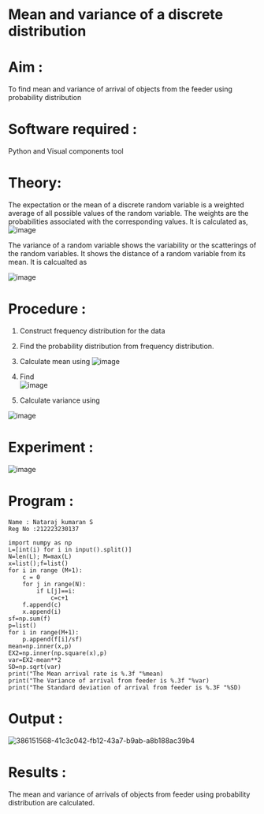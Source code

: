 #  Mean and variance of a discrete  distribution


# Aim : 

To find mean and variance of arrival of objects from the feeder using probability distribution


# Software required :  

Python and Visual components tool

# Theory:

The expectation or the mean of a discrete random variable is a weighted average of all possible
values of the random variable. The weights are the probabilities associated with the corresponding values. 
It is calculated as,
![image](https://github.com/user-attachments/assets/ba623ce5-f708-4a8b-adbc-fc073f47f66a)


The variance of a random variable shows the variability or the scatterings of the random variables.
It shows the distance of a random variable from its mean. It is calcualted as

![image](https://github.com/user-attachments/assets/ee7696e7-a4e1-410f-945a-158ac700eb6e)



# Procedure :

1. Construct frequency distribution for the data

2. Find the  probability distribution from frequency distribution.

3. Calculate mean using 
![image](https://github.com/user-attachments/assets/32d1a09e-6d22-4853-bdf1-fa2d1da0c99b)
   
  
4. Find  
   ![image](https://github.com/user-attachments/assets/50b466f1-4dba-4cc9-a548-2f5272a38232)

     

5.  Calculate variance using 
  
 ![image](https://github.com/user-attachments/assets/054f381d-4997-41fa-b43c-3ae5b72fc155)
 


# Experiment :

![image](https://github.com/user-attachments/assets/afa113c6-eb6f-4697-b448-f25b80dc34f1)

# Program :
```
Name : Nataraj kumaran S
Reg No :212223230137
```
```
import numpy as np
L=[int(i) for i in input().split()]
N=len(L); M=max(L) 
x=list();f=list()
for i in range (M+1):
    c = 0
    for j in range(N):
        if L[j]==i:
            c=c+1
    f.append(c)
    x.append(i)
sf=np.sum(f)
p=list()
for i in range(M+1):
    p.append(f[i]/sf) 
mean=np.inner(x,p)
EX2=np.inner(np.square(x),p)
var=EX2-mean**2 
SD=np.sqrt(var)
print("The Mean arrival rate is %.3f "%mean)
print("The Variance of arrival from feeder is %.3f "%var) 
print("The Standard deviation of arrival from feeder is %.3F "%SD)
```

# Output : 
![386151568-41c3c042-fb12-43a7-b9ab-a8b188ac39b4](https://github.com/user-attachments/assets/91b33c1b-35e0-4079-8aad-5fe8f2894966)


# Results :
The mean and variance of arrivals of objects from feeder using probability distribution are calculated.

